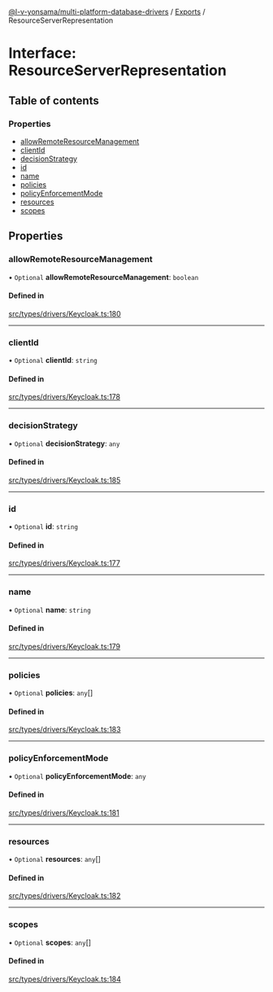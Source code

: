 [@l-v-yonsama/multi-platform-database-drivers](../README.md) / [Exports](../modules.md) / ResourceServerRepresentation

# Interface: ResourceServerRepresentation

## Table of contents

### Properties

- [allowRemoteResourceManagement](ResourceServerRepresentation.md#allowremoteresourcemanagement)
- [clientId](ResourceServerRepresentation.md#clientid)
- [decisionStrategy](ResourceServerRepresentation.md#decisionstrategy)
- [id](ResourceServerRepresentation.md#id)
- [name](ResourceServerRepresentation.md#name)
- [policies](ResourceServerRepresentation.md#policies)
- [policyEnforcementMode](ResourceServerRepresentation.md#policyenforcementmode)
- [resources](ResourceServerRepresentation.md#resources)
- [scopes](ResourceServerRepresentation.md#scopes)

## Properties

### allowRemoteResourceManagement

• `Optional` **allowRemoteResourceManagement**: `boolean`

#### Defined in

[src/types/drivers/Keycloak.ts:180](https://github.com/l-v-yonsama/db-drivers/blob/d4478ef/src/types/drivers/Keycloak.ts#L180)

___

### clientId

• `Optional` **clientId**: `string`

#### Defined in

[src/types/drivers/Keycloak.ts:178](https://github.com/l-v-yonsama/db-drivers/blob/d4478ef/src/types/drivers/Keycloak.ts#L178)

___

### decisionStrategy

• `Optional` **decisionStrategy**: `any`

#### Defined in

[src/types/drivers/Keycloak.ts:185](https://github.com/l-v-yonsama/db-drivers/blob/d4478ef/src/types/drivers/Keycloak.ts#L185)

___

### id

• `Optional` **id**: `string`

#### Defined in

[src/types/drivers/Keycloak.ts:177](https://github.com/l-v-yonsama/db-drivers/blob/d4478ef/src/types/drivers/Keycloak.ts#L177)

___

### name

• `Optional` **name**: `string`

#### Defined in

[src/types/drivers/Keycloak.ts:179](https://github.com/l-v-yonsama/db-drivers/blob/d4478ef/src/types/drivers/Keycloak.ts#L179)

___

### policies

• `Optional` **policies**: `any`[]

#### Defined in

[src/types/drivers/Keycloak.ts:183](https://github.com/l-v-yonsama/db-drivers/blob/d4478ef/src/types/drivers/Keycloak.ts#L183)

___

### policyEnforcementMode

• `Optional` **policyEnforcementMode**: `any`

#### Defined in

[src/types/drivers/Keycloak.ts:181](https://github.com/l-v-yonsama/db-drivers/blob/d4478ef/src/types/drivers/Keycloak.ts#L181)

___

### resources

• `Optional` **resources**: `any`[]

#### Defined in

[src/types/drivers/Keycloak.ts:182](https://github.com/l-v-yonsama/db-drivers/blob/d4478ef/src/types/drivers/Keycloak.ts#L182)

___

### scopes

• `Optional` **scopes**: `any`[]

#### Defined in

[src/types/drivers/Keycloak.ts:184](https://github.com/l-v-yonsama/db-drivers/blob/d4478ef/src/types/drivers/Keycloak.ts#L184)
